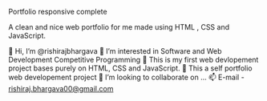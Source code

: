 Portfolio responsive complete

A clean and nice web portfolio for me made using HTML , CSS and JavaScript. 

👋 Hi, I’m @rishirajbhargava
👀 I’m interested in Software and Web Development Competitive Programming
🌱 This is my first web devlopement project bases purely on HTML, CSS and JavaScript.
💞️ This a self portfolio web developement project
💞️ I’m looking to collaborate on ...
📫 E-mail - rishiraj.bhargava00@gmail.com
